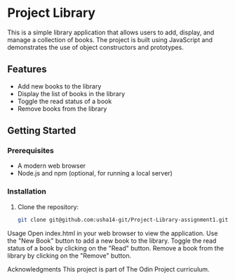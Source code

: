 # Project Library

This is a simple library application that allows users to add, display, and manage a collection of books. The project is built using JavaScript and demonstrates the use of object constructors and prototypes.

## Features

- Add new books to the library
- Display the list of books in the library
- Toggle the read status of a book
- Remove books from the library

## Getting Started

### Prerequisites

- A modern web browser
- Node.js and npm (optional, for running a local server)

### Installation

1. Clone the repository:
   ```bash
   git clone git@github.com:usha14-git/Project-Library-assignment1.git
   ```

Usage
Open index.html in your web browser to view the application.
Use the "New Book" button to add a new book to the library.
Toggle the read status of a book by clicking on the "Read" button.
Remove a book from the library by clicking on the "Remove" button.

Acknowledgments
This project is part of The Odin Project curriculum.

```

```

